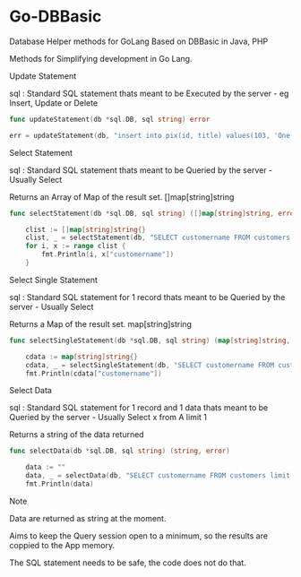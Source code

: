 # Go-DBBasic
Database Helper methods for GoLang
Based on DBBasic in Java, PHP

Methods for Simplifying development in Go Lang.

Update Statement

sql : Standard SQL statement thats meant to be Executed by the server - eg Insert, Update or Delete

```go
func updateStatement(db *sql.DB, sql string) error
```

```go
err = updateStatement(db, "insert into pix(id, title) values(103, 'One Hundred One')")
```



Select Statement

sql : Standard SQL statement thats meant to be Queried by the server - Usually Select

Returns an Array of Map of the result set. []map[string]string

```go
func selectStatement(db *sql.DB, sql string) ([]map[string]string, error)
```

```go
	clist := []map[string]string{}
	clist, _ = selectStatement(db, "SELECT customername FROM customers limit 2")
	for i, x := range clist {
		fmt.Println(i, x["customername"])
	}
```

Select Single Statement

sql : Standard SQL statement for 1 record thats meant to be Queried by the server - Usually Select

Returns a Map of the result set. map[string]string

```go
func selectSingleStatement(db *sql.DB, sql string) (map[string]string, error)
```

```go
	cdata := map[string]string{}
	cdata, _ = selectSingleStatement(db, "SELECT customername FROM customers limit 1")
	fmt.Println(cdata["customername"])
```

Select Data

sql : Standard SQL statement for 1 record and 1 data thats meant to be Queried by the server - Usually Select x from A limit 1

Returns a string of the data returned

```go
func selectData(db *sql.DB, sql string) (string, error)
```

```go
	data := ""
	data, _ = selectData(db, "SELECT customername FROM customers limit 1")
	fmt.Println(data)
```

Note

Data are returned as string at the moment.

Aims to keep the Query session open to a minimum, so the results are coppied to the App memory.

The SQL statement needs to be safe, the code does not do that.



